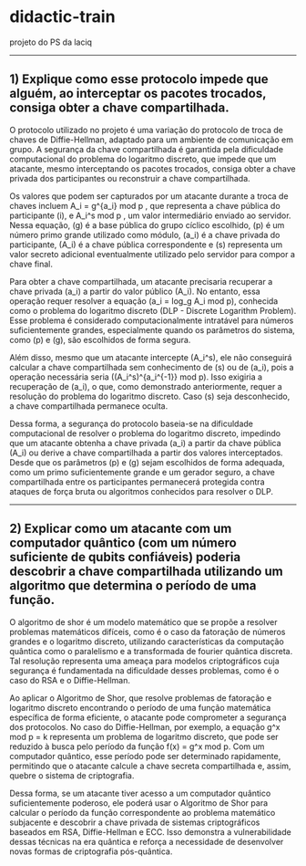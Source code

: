 # didactic-train
projeto do PS da laciq

---

## 1) Explique como esse protocolo impede que alguém, ao interceptar os pacotes trocados, consiga obter a chave compartilhada.

O protocolo utilizado no projeto é uma variação do protocolo de troca de chaves de Diffie-Hellman, adaptado para um ambiente de comunicação em grupo. A segurança da chave compartilhada é garantida pela dificuldade computacional do problema do logaritmo discreto, que impede que um atacante, mesmo interceptando os pacotes trocados, consiga obter a chave privada dos participantes ou reconstruir a chave compartilhada.  

Os valores que podem ser capturados por um atacante durante a troca de chaves incluem  A_i = g^{a_i} mod p  , que representa a chave pública do participante \(i\), e  A_i^s mod p , um valor intermediário enviado ao servidor. Nessa equação, \(g\) é a base pública do grupo cíclico escolhido, \(p\) é um número primo grande utilizado como módulo, \(a_i\) é a chave privada do participante, \(A_i\) é a chave pública correspondente e \(s\) representa um valor secreto adicional eventualmente utilizado pelo servidor para compor a chave final.  

Para obter a chave compartilhada, um atacante precisaria recuperar a chave privada \(a_i\) a partir do valor público \(A_i\). No entanto, essa operação requer resolver a equação \(a_i = log_g A_i mod p\), conhecida como o problema do logaritmo discreto (DLP - Discrete Logarithm Problem). Esse problema é considerado computacionalmente intratável para números suficientemente grandes, especialmente quando os parâmetros do sistema, como \(p\) e \(g\), são escolhidos de forma segura.  

Além disso, mesmo que um atacante intercepte \(A_i^s\), ele não conseguirá calcular a chave compartilhada sem conhecimento de \(s\) ou de \(a_i\), pois a operação necessária seria \((A_i^s)^{a_i^{-1}} mod p\). Isso exigiria a recuperação de \(a_i\), o que, como demonstrado anteriormente, requer a resolução do problema do logaritmo discreto. Caso \(s\) seja desconhecido, a chave compartilhada permanece oculta.  

Dessa forma, a segurança do protocolo baseia-se na dificuldade computacional de resolver o problema do logaritmo discreto, impedindo que um atacante obtenha a chave privada \(a_i\) a partir da chave pública \(A_i\) ou derive a chave compartilhada a partir dos valores interceptados. Desde que os parâmetros \(p\) e \(g\) sejam escolhidos de forma adequada, como um primo suficientemente grande e um gerador seguro, a chave compartilhada entre os participantes permanecerá protegida contra ataques de força bruta ou algoritmos conhecidos para resolver o DLP.

---

## 2) Explicar como um atacante com um computador quântico (com um número suficiente de  qubits confiáveis) poderia descobrir a chave compartilhada utilizando um algoritmo que determina o período de uma função.

O algoritmo de shor é um modelo matemático que se propõe a resolver problemas matemáticos difíceis, como é o caso da fatoração de números grandes e o logaritmo discreto, utilizando características da computação quântica como o paralelismo e a transformada de fourier quântica discreta. Tal resolução representa uma ameaça para modelos criptográficos cuja segurança é fundamentada na dificuldade desses problemas, como é o caso do RSA e o Diffie-Hellman.

Ao aplicar o Algoritmo de Shor, que resolve problemas de fatoração e logaritmo discreto encontrando o período de uma função matemática específica de forma eficiente, o atacante pode comprometer a segurança dos protocolos. No caso do Diffie-Hellman, por exemplo, a equação g^x mod p = k representa um problema de logaritmo discreto, que pode ser reduzido à busca pelo período da função f(x) = g^x mod p. Com um computador quântico, esse período pode ser determinado rapidamente, permitindo que o atacante calcule a chave secreta compartilhada e, assim, quebre o sistema de criptografia.

Dessa forma, se um atacante tiver acesso a um computador quântico suficientemente poderoso, ele poderá usar o Algoritmo de Shor para calcular o período da função correspondente ao problema matemático subjacente e descobrir a chave privada de sistemas criptográficos baseados em RSA, Diffie-Hellman e ECC. Isso demonstra a vulnerabilidade dessas técnicas na era quântica e reforça a necessidade de desenvolver novas formas de criptografia pós-quântica.